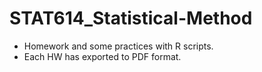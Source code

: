 # STAT614_Statistical-Method
* Homework and some practices with R scripts.
* Each HW has exported to PDF format.
